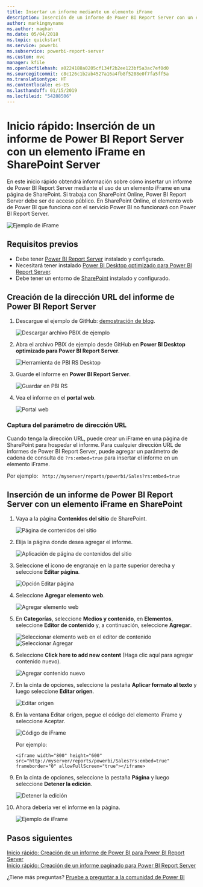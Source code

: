```yaml
---
title: Insertar un informe mediante un elemento iFrame
description: Inserción de un informe de Power BI Report Server con un elemento iFrame en SharePoint Server
author: markingmyname
ms.author: maghan
ms.date: 05/04/2018
ms.topic: quickstart
ms.service: powerbi
ms.subservice: powerbi-report-server
ms.custom: mvc
manager: kfile
ms.openlocfilehash: a0224188a0205cf134f2b2ee123bf5a3ac7ef0d0
ms.sourcegitcommit: c8c126c1b2ab4527a16a4fb8f5208e0f7fa5ff5a
ms.translationtype: HT
ms.contentlocale: es-ES
ms.lasthandoff: 01/15/2019
ms.locfileid: "54288506"
---
```

# <a name="quickstart-embed-a-power-bi-report-server-report-using-an-iframe-in-sharepoint-server"></a>Inicio rápido: Inserción de un informe de Power BI Report Server con un elemento iFrame en SharePoint Server

En este inicio rápido obtendrá información sobre cómo insertar un informe de Power BI Report Server mediante el uso de un elemento iFrame en una página de SharePoint. Si trabaja con SharePoint Online, Power BI Report Server debe ser de acceso público. En SharePoint Online, el elemento web de Power BI que funciona con el servicio Power BI no funcionará con Power BI Report Server. 

![Ejemplo de iFrame](media/quickstart-embed/quickstart_embed_01.png)
## <a name="prerequisites"></a>Requisitos previos
* Debe tener [Power BI Report Server](https://powerbi.microsoft.com/en-us/report-server/) instalado y configurado.
* Necesitará tener instalado [Power BI Desktop optimizado para Power BI Report Server](install-powerbi-desktop.md).
* Debe tener un entorno de [SharePoint](https://docs.microsoft.com/sharepoint/install/install) instalado y configurado.

## <a name="creating-the-power-bi-report-server-report-url"></a>Creación de la dirección URL del informe de Power BI Report Server

1. Descargue el ejemplo de GitHub: [demostración de blog](https://github.com/Microsoft/powerbi-desktop-samples).

    ![Descargar archivo PBIX de ejemplo](media/quickstart-embed/quickstart_embed_14.png)

2. Abra el archivo PBIX de ejemplo desde GitHub en **Power BI Desktop optimizado para Power BI Report Server**.

    ![Herramienta de PBI RS Desktop](media/quickstart-embed/quickstart_embed_02.png)

3. Guarde el informe en **Power BI Report Server**. 

    ![Guardar en PBI RS](media/quickstart-embed/quickstart_embed_03.png)

4. Vea el informe en el **portal web**.

    ![Portal web](media/quickstart-embed/quickstart_embed_04.png)

### <a name="capturing-the-url-parameter"></a>Captura del parámetro de dirección URL

Cuando tenga la dirección URL, puede crear un iFrame en una página de SharePoint para hospedar el informe. Para cualquier dirección URL de informes de Power BI Report Server, puede agregar un parámetro de cadena de consulta de `?rs:embed=true` para insertar el informe en un elemento iFrame. 

   Por ejemplo:
    ``` 
    http://myserver/reports/powerbi/Sales?rs:embed=true
    ```
## <a name="embedding-a-power-bi-report-server-report-in-a-sharepoint-iframe"></a>Inserción de un informe de Power BI Report Server con un elemento iFrame en SharePoint

1. Vaya a la página **Contenidos del sitio** de SharePoint.

    ![Página de contenidos del sitio](media/quickstart-embed/quickstart_embed_05.png)

2. Elija la página donde desea agregar el informe.

    ![Aplicación de página de contenidos del sitio](media/quickstart-embed/quickstart_embed_06.png)

3. Seleccione el icono de engranaje en la parte superior derecha y seleccione **Editar página**.

    ![Opción Editar página](media/quickstart-embed/quickstart_embed_07.png)

4. Seleccione **Agregar elemento web**.

    ![Agregar elemento web](media/quickstart-embed/quickstart_embed_08.png)

5. En **Categorías**, seleccione **Medios y contenido**, en **Elementos**, seleccione **Editor de contenido** y, a continuación, seleccione **Agregar**.

    ![Seleccionar elemento web en el editor de contenido](media/quickstart-embed/quickstart_embed_09.png) ![Seleccionar Agregar](media/quickstart-embed/quickstart_embed_091.png)

6. Seleccione **Click here to add new content** (Haga clic aquí para agregar contenido nuevo).

    ![Agregar contenido nuevo](media/quickstart-embed/quickstart_embed_10.png)

7. En la cinta de opciones, seleccione la pestaña **Aplicar formato al texto** y luego seleccione **Editar origen**.

     ![Editar origen](media/quickstart-embed/quickstart_embed_11.png)

8. En la ventana Editar origen, pegue el código del elemento iFrame y seleccione Aceptar.

    ![Código de iFrame](media/quickstart-embed/quickstart_embed_12.png)

     Por ejemplo:
     ```
     <iframe width="800" height="600" src="http://myserver/reports/powerbi/Sales?rs:embed=true" frameborder="0" allowFullScreen="true"></iframe>
     ```

9. En la cinta de opciones, seleccione la pestaña **Página** y luego seleccione **Detener la edición**.

    ![Detener la edición](media/quickstart-embed/quickstart_embed_13.png)

10. Ahora debería ver el informe en la página.

    ![Ejemplo de iFrame](media/quickstart-embed/quickstart_embed_01.png)

## <a name="next-steps"></a>Pasos siguientes

[Inicio rápido: Creación de un informe de Power BI para Power BI Report Server](quickstart-create-powerbi-report.md)  
[Inicio rápido: Creación de un informe paginado para Power BI Report Server](quickstart-create-paginated-report.md)  

¿Tiene más preguntas? [Pruebe a preguntar a la comunidad de Power BI](https://community.powerbi.com/) 